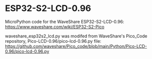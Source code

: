 # ESP32-S2-LCD-0.96
MicroPython code for the WaveShare ESP32-S2-LCD-0.96:
https://www.waveshare.com/wiki/ESP32-S2-Pico

waveshare_esp32s2_lcd.py was modifed from WaveShare's Pico_Code repository, Pico-LCD-0.96/pico-lcd-0.96.py file: https://github.com/waveshare/Pico_code/blob/main/Python/Pico-LCD-0.96/pico-lcd-0.96.py
